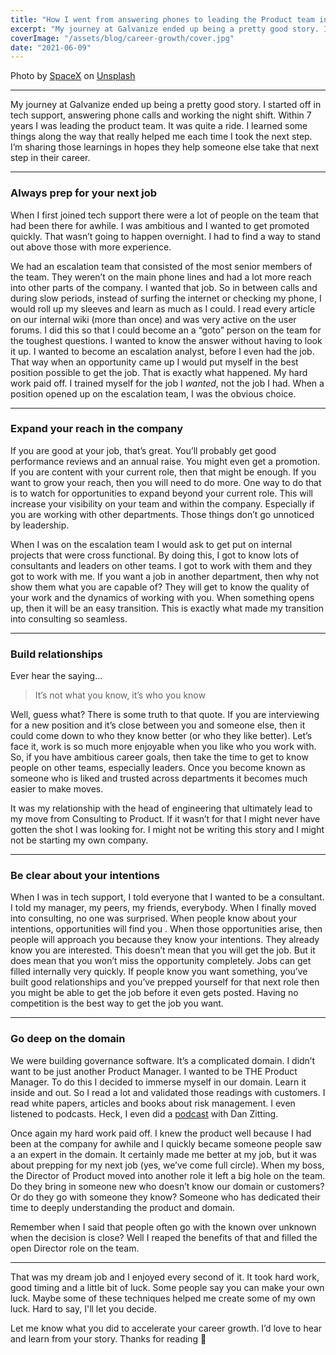 ```yaml
---
title: "How I went from answering phones to leading the Product team in 7 years"
excerpt: "My journey at Galvanize ended up being a pretty good story. I started off in tech support, answering phone calls and working the night shift. Within 7 years I was leading the product team. It was quite a ride. I learned some things along the way that really helped me each time I took the next step. I’m sharing those learnings in hopes they help someone else take that next step in their career."
coverImage: "/assets/blog/career-growth/cover.jpg"
date: "2021-06-09"
---
```

Photo by [SpaceX](https://unsplash.com/@spacex?utm_source=unsplash&utm_medium=referral&utm_content=creditCopyText) on [Unsplash](https://unsplash.com/s/photos/rocket?utm_source=unsplash&utm_medium=referral&utm_content=creditCopyText)

---
My journey at Galvanize ended up being a pretty good story. I started off in tech support, answering phone calls and working the night shift. Within 7 years I was leading the product team. It was quite a ride. I learned some things along the way that really helped me each time I took the next step. I’m sharing those learnings in hopes they help someone else take that next step in their career.

---
### Always prep for your next job
When I first joined tech support there were a lot of people on the team that had been there for awhile. I was ambitious and I wanted to get promoted quickly. That wasn’t going to happen overnight. I had to find a way to stand out above those with more experience. 

We had an escalation team that consisted of the most senior members of the team. They weren’t on the main phone lines and had a lot more reach into other parts of the company. I wanted that job. So in between calls and during slow periods, instead of surfing the internet or checking my phone, I would roll up my sleeves and learn as much as I could. I read every article on our internal wiki (more than once) and was very active on the user forums. I did this so that I could become an a “goto” person on the team for the toughest questions. I wanted to know the answer without having to look it up. I wanted to become an escalation analyst, before I even had the job. That way when an opportunity came up I would put myself in the best position possible to get the job. That is exactly what happened. My hard work paid off. I trained myself for the job I *wanted*, not the job I had. When a position opened up on the escalation team, I was the obvious choice. 

---
### Expand your reach in the company
If you are good at your job, that’s great. You’ll probably get good performance reviews and an annual raise. You might even get a promotion. If you are content with your current role, then that might be enough. If you want to grow your reach, then you will need to do more. One way to do that is to watch for opportunities to expand beyond your current role. This will increase your visibility on your team and within the company. Especially if you are working with other departments. Those things don’t go unnoticed by leadership. 

When I was on the escalation team I would ask to get put on internal projects that were cross functional.  By doing this, I got to know lots of consultants and leaders on other teams. I got to work with them and they got to work with me. If you want a job in another department, then why not show them what you are capable of? They will get to know the quality of your work and the dynamics of working with you. When something opens up, then it will be an easy transition. This is exactly what made my transition into consulting so seamless.

---
### Build relationships
Ever hear the saying...

> It’s not what you know, it’s who you know

Well, guess what? There is some truth to that quote. If you are interviewing for a new position and it’s close between you and someone else, then it could come down to who they know better (or who they like better). Let’s face it, work is so much more enjoyable when you like who you work with. So, if you have ambitious career goals, then take the time to get to know people on other teams, especially leaders. Once you become known as someone who is liked and trusted across departments it becomes much easier to make moves.

It was my relationship with the head of engineering that ultimately lead to my move from Consulting to Product. If it wasn’t for that I might never have gotten the shot I was looking for. I might not be writing this story and I might not be starting my own company.

---
### Be clear about your intentions
When I was in tech support, I told everyone that I wanted to be a consultant. I told my manager, my peers, my friends, everybody. When I finally moved into consulting, no one was surprised. When people know about your intentions, opportunities will find you . When those opportunities arise, then people will approach you because they know your intentions. They already know you are interested. This doesn’t mean that you will get the job. But it does mean that you won’t miss the opportunity completely. Jobs can get filled internally very quickly. If people know you want something, you’ve built good relationships and you’ve prepped yourself for that next role then you might be able to get the job before it even gets posted. Having no competition is the best way to get the job you want. 

---
### Go deep on the domain
We were building governance software. It’s a complicated domain. I didn’t want to be just another Product Manager. I wanted to be THE Product Manager. To do this I decided to immerse myself in our domain. Learn it inside and out. So I read a lot and validated those readings with customers. I read white papers, articles and books about risk management. I even listened to podcasts. Heck, I even did a [podcast](https://www.youtube.com/channel/UCWVSKGx9VG-0qWLbtiuy23A) with Dan Zitting. 

Once again my hard work paid off. I knew the product well because I had been at the company for awhile and I quickly became someone people saw a an expert in the domain. It certainly made me better at my job, but it was about prepping for my next job (yes, we’ve come full circle). When my boss, the Director of Product moved into another role it left a big hole on the team. Do they bring in someone new who doesn’t know our domain or customers? Or do they go with someone they know? Someone who has dedicated their time to deeply understanding the product and domain.

Remember when I said that people often go with the known over unknown when the decision is close? Well I reaped the benefits of that and filled the open Director role on the team. 

---
That was my dream job and I enjoyed every second of it. It took hard work, good timing and a little bit of luck. Some people say you can make your own luck. Maybe some of these techniques helped me create some of my own luck. Hard to say, I'll let you decide.

Let me know what you did to accelerate your career growth. I’d love to hear and learn from your story. Thanks for reading 🍻